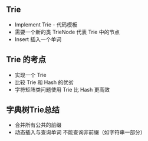 ## Trie
- Implement Trie - 代码模板
- 需要一个新的类 TrieNode 代表 Trie 中的节点
- Insert 插入一个单词

## Trie 的考点
- 实现一个 Trie
- 比较 Trie 和 Hash 的优劣
- 字符矩阵类问题使用 Trie 比 Hash 更高效

## 字典树Trie总结
- 合并所有公共的前缀
- 动态插入与查询单词 不能查询非前缀（如字符串一部分）